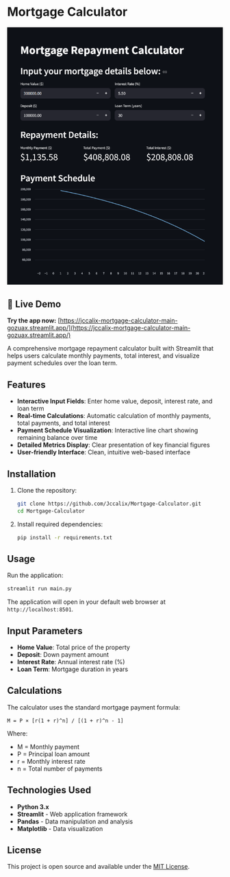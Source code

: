 # Mortgage Calculator

![Preview](Preview.png)

## 🚀 Live Demo

**Try the app now:** [https://jccalix-mortgage-calculator-main-gozuax.streamlit.app/](https://jccalix-mortgage-calculator-main-gozuax.streamlit.app/)

A comprehensive mortgage repayment calculator built with Streamlit that helps users calculate monthly payments, total interest, and visualize payment schedules over the loan term.

## Features

- **Interactive Input Fields**: Enter home value, deposit, interest rate, and loan term
- **Real-time Calculations**: Automatic calculation of monthly payments, total payments, and total interest
- **Payment Schedule Visualization**: Interactive line chart showing remaining balance over time
- **Detailed Metrics Display**: Clear presentation of key financial figures
- **User-friendly Interface**: Clean, intuitive web-based interface

## Installation

1. Clone the repository:
   ```bash
   git clone https://github.com/Jccalix/Mortgage-Calculator.git
   cd Mortgage-Calculator
   ```

2. Install required dependencies:
   ```bash
   pip install -r requirements.txt
   ```

## Usage

Run the application:
```bash
streamlit run main.py
```

The application will open in your default web browser at `http://localhost:8501`.

## Input Parameters

- **Home Value**: Total price of the property
- **Deposit**: Down payment amount
- **Interest Rate**: Annual interest rate (%)
- **Loan Term**: Mortgage duration in years

## Calculations

The calculator uses the standard mortgage payment formula:
```
M = P × [r(1 + r)^n] / [(1 + r)^n - 1]
```
Where:
- M = Monthly payment
- P = Principal loan amount
- r = Monthly interest rate
- n = Total number of payments

## Technologies Used

- **Python 3.x**
- **Streamlit** - Web application framework
- **Pandas** - Data manipulation and analysis
- **Matplotlib** - Data visualization

## License

This project is open source and available under the [MIT License](LICENSE).


